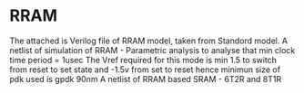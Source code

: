 # RRAM
The attached is Verilog file of RRAM model, taken from Standord model.
A netlist of simulation of RRAM - Parametric analysis to analyse that min clock time period = 1usec 
The Vref required for this mode is min 1.5 to switch from reset to set state and -1.5v from set to reset hence minimun size of pdk used is gpdk 90nm
A netlist of RRAM based SRAM - 6T2R and 8T1R
